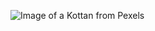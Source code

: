 ![Image of a Kottan from Pexels](https://www.pexels.com/photo/greyscale-photography-of-tabby-cat-172421/)
